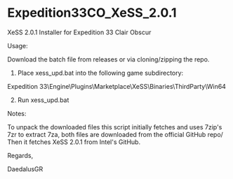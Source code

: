 # Expedition33CO_XeSS_2.0.1
XeSS 2.0.1 Installer for Expedition 33 Clair Obscur

Usage:

Download the batch file from releases or via cloning/zipping the repo.

1. Place xess_upd.bat into the following game subdirectory:

Expedition 33\Engine\Plugins\Marketplace\XeSS\Binaries\ThirdParty\Win64

2. Run xess_upd.bat


Notes:

To unpack the downloaded files this script initially fetches and uses 7zip's 7zr to extract 7za,
both files are downloaded from the official GitHub repo/
Then it fetches XeSS 2.0.1 from Intel's GitHub.


Regards,

DaedalusGR
